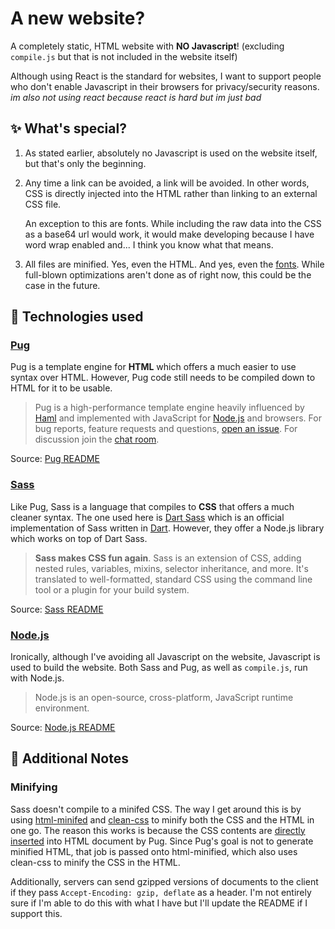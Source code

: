 # A new website?
A completely static, HTML website with **NO Javascript**! (excluding `compile.js` but that is not included in the website itself)

Although using React is the standard for websites, I want to support people who don't enable Javascript in their browsers for privacy/security reasons. *im also not using react because react is hard but im just bad*

## ✨ What's special?
1. As stated earlier, absolutely no Javascript is used on the website itself, but that's only the beginning.

2. Any time a link can be avoided, a link will be avoided. In other words, CSS is directly injected into the HTML rather than linking to an external CSS file.

    An exception to this are fonts. While including the raw data into the CSS as a base64 url would work, it would make developing because I have word wrap enabled and... I think you know what that means.

3. All files are minified. Yes, even the HTML. And yes, even the [fonts](https://www.fontsquirrel.com/tools/webfont-generator). While full-blown optimizations aren't done as of right now, this could be the case in the future.

## 🚀 Technologies used
### [Pug](https://github.com/pugjs/pug)
 Pug is a template engine for **HTML** which offers a much easier to use syntax over HTML. However, Pug code still needs to be compiled down to HTML for it to be usable.
> Pug is a high-performance template engine heavily influenced by [Haml](http://haml.info/)
> and implemented with JavaScript for [Node.js](http://nodejs.org) and browsers. For bug reports,
> feature requests and questions, [open an issue](https://github.com/pugjs/pug/issues/new).
> For discussion join the [chat room](https://gitter.im/pugjs/pug).

Source: [Pug README](https://github.com/pugjs/pug#readme)

### [Sass](https://github.com/sass/sass)
Like Pug, Sass is a language that compiles to **CSS** that offers a much cleaner syntax. The one used here is [Dart Sass](https://github.com/sass/dart-sass) which is an official implementation of Sass written in [Dart](https://www.dartlang.org). However, they offer a Node.js library which works on top of Dart Sass.
> **Sass makes CSS fun again**. Sass is an extension of CSS, adding nested rules,
> variables, mixins, selector inheritance, and more. It's translated to
> well-formatted, standard CSS using the command line tool or a plugin for your
> build system.

Source: [Sass README](https://github.com/sass/sass#readme)

### [Node.js](https://github.com/nodejs/node)
Ironically, although I've avoiding all Javascript on the website, Javascript is used to build the website. Both Sass and Pug, as well as `compile.js`, run with Node.js.
> Node.js is an open-source, cross-platform, JavaScript runtime environment.

Source: [Node.js README](https://github.com/nodejs/node#readme)

## 📝 Additional Notes
### Minifying
Sass doesn't compile to a minifed CSS. The way I get around this is by using [html-minifed](https://www.npmjs.com/package/html-minifier) and [clean-css](https://www.npmjs.com/package/clean-css) to minify both the CSS and the HTML in one go. The reason this works is because the CSS contents are [directly inserted](https://pugjs.org/language/includes.html) into HTML document by Pug. Since Pug's goal is not to generate minified HTML, that job is passed onto html-minified, which also uses clean-css to minify the CSS in the HTML.

Additionally, servers can send gzipped versions of documents to the client if they pass `Accept-Encoding: gzip, deflate` as a header. I'm not entirely sure if I'm able to do this with what I have but I'll update the README if I support this.